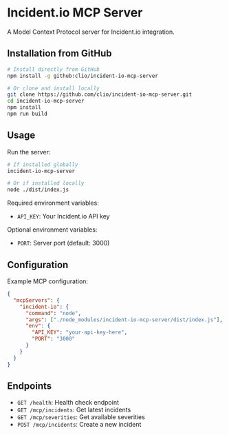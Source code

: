 # Incident.io MCP Server

A Model Context Protocol server for Incident.io integration.

## Installation from GitHub

```bash
# Install directly from GitHub
npm install -g github:clio/incident-io-mcp-server

# Or clone and install locally
git clone https://github.com/clio/incident-io-mcp-server.git
cd incident-io-mcp-server
npm install
npm run build
```

## Usage

Run the server:

```bash
# If installed globally
incident-io-mcp-server

# Or if installed locally
node ./dist/index.js
```

Required environment variables:
- `API_KEY`: Your Incident.io API key

Optional environment variables:
- `PORT`: Server port (default: 3000)

## Configuration

Example MCP configuration:

```json
{
  "mcpServers": {
    "incident-io": {
      "command": "node",
      "args": ["./node_modules/incident-io-mcp-server/dist/index.js"],
      "env": {
        "API_KEY": "your-api-key-here",
        "PORT": "3000"
      }
    }
  }
}
```

## Endpoints

- `GET /health`: Health check endpoint
- `GET /mcp/incidents`: Get latest incidents
- `GET /mcp/severities`: Get available severities
- `POST /mcp/incidents`: Create a new incident 